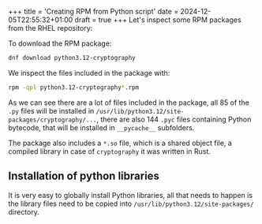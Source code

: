 +++
title = 'Creating RPM from Python script'
date = 2024-12-05T22:55:32+01:00
draft = true
+++
Let's inspect some RPM packages from the RHEL repository:

To download the RPM package:
```bash
dnf download python3.12-cryptography
```
We inspect the files included in the package with:
```bash
rpm -qpl python3.12-cryptography*.rpm
```
As we can see there are a lot of files included in the package, all 85 of the `.py` files 
will be installed in `/usr/lib/python3.12/site-packages/cryptography/...`, there are 
also 144 `.pyc` files containing Python bytecode, that will be installed in `__pycache__`
subfolders.

The package also includes a `*.so` file, which is a shared object file, a compiled library
in case of `cryptography` it was written in Rust.

## Installation of python libraries
It is very easy to globally install Python libraries, all that needs to happen is the
library files need to be copied into `/usr/lib/python3.12/site-packages/` directory.
